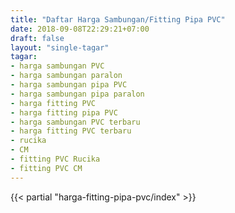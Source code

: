 ```yaml
---
title: "Daftar Harga Sambungan/Fitting Pipa PVC"
date: 2018-09-08T22:29:21+07:00
draft: false
layout: "single-tagar"
tagar:
- harga sambungan PVC
- harga sambungan paralon
- harga sambungan pipa PVC
- harga sambungan pipa paralon
- harga fitting PVC
- harga fitting pipa PVC
- harga sambungan PVC terbaru
- harga fitting PVC terbaru
- rucika
- CM
- fitting PVC Rucika
- fitting PVC CM
---
```


{{< partial "harga-fitting-pipa-pvc/index" >}}
